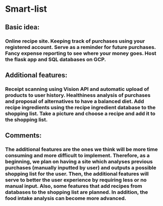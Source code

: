# Smart-list
## Basic idea:
### Online recipe site. Keeping track of purchases using your registered account. Serve as a reminder for future purchases. Fancy expense reporting to see where your money goes. Host the flask app and SQL databases on GCP.  

## Additional features:
### Receipt scanning using Vision API and automatic upload of products to user history. Healthiness analysis of purchases and proposal of alternatives to have a balanced diet. Add recipe ingredients using the recipe ingredient database to the shopping list. Take a picture and choose a recipe and add it to the shopping list.

## Comments:
### The additional features are the ones we think will be more time consuming and more difficult to implement. Therefore, as a beginning, we plan on having a site which analyses previous purchases (manually inputted by user) and outputs a possible shopping list for the user. Then, the additional features will serve to better the user experience by requiring less or no manual input. Also, some features that add recipes from databases to the shopping list are planned. In addition, the food intake analysis can become more advanced.
